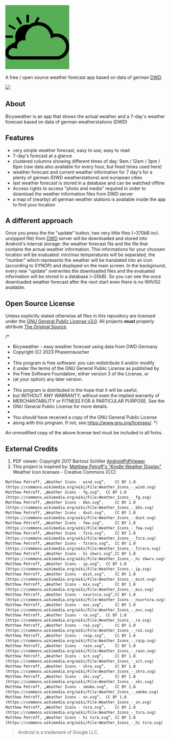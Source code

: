 

![Bicyweather Banner v1.0](app/src/main/res/drawable-200dpi/bkngreen.png)

A free / open source weather forecast app based on data of german [DWD](https://opendata.dwd.de).

[<img src="https://fdroid.gitlab.io/artwork/badge/get-it-on.png" height="75" />]()



## About

Bicyweather is an app that shows the actual weather and a 7-day's weather forecast based on data of german weatherstations (DWD) 

## Features

- very simple weather forecast, easy to use, easy to read
- 7-day's forecast at a glance
- clustered columns showing different times of day: 9am / 12am / 3pm / 6pm (raw data also available for every hour, but fixed times used here)
- weather forecast and current weather information for 7 day's for a plenty of german (DWD weatherstations) and european cities 
- last weather forecast is stored in a database and can be watched offline
- Access rights to access "photo and media" required in order to download the weather information files from DWD server
- a map of (nearby) all german weather stations is available inside the app to find your location

## A different approach 

Once you press the the "update" button, two very little files (~370kB incl. unzipped file) from [DWD](https://opendata.dwd.de) server will be downloaded and stored into Android's internal storage: the weather forecast file and the file that contains the actual weather information. This informations for your choosen location will be evaluated: min/max temperatures will be separated, the "number" which represents the weather will be translated into an icon (according to SYNOP) and displayed on the main screen. 
In the background, every new "update" overwrites the downloaded files and the evaluated information will be stored in a database (~20kB). So you can see the once downloaded weather forecast after the next start even there is no Wifi/5G available.  

## Open Source License

Unless explicitly stated otherwise all files in this repository are licensed under the [GNU General Public License v3.0](https://www.gnu.org/licenses/gpl-3.0-standalone.html). All projects **must** properly attribute [The Original Source](https://github.com/phasenrauscher/Weather).

/*
 * Bicyweather - easy weather forecast using data from DWD Germany
 * Copyright (C) 2023 Phasenrauscher
 *
 * This program is free software: you can redistribute it and/or modify
 * it under the terms of the GNU General Public License as published by
 * the Free Software Foundation, either version 3 of the License, or
 * (at your option) any later version.
 *
 * This program is distributed in the hope that it will be useful,
 * but WITHOUT ANY WARRANTY; without even the implied warranty of
 * MERCHANTABILITY or FITNESS FOR A PARTICULAR PURPOSE.  See the
 * GNU General Public License for more details.
 *
 * You should have received a copy of the GNU General Public License
 * along with this program.  If not, see <https://www.gnu.org/licenses/>.
 */

An unmodified copy of the above license text must be included in all forks.

## External Credits

 
 1.  PDF viewer: Copyright 2017 Bartosz Schiller [AndroidPdfViewer](https://github.com/barteksc/AndroidPdfViewer)
 2.  This project is inspired by:  [Matthew Petroff's "Kindle Weather Display"](https://mpetroff.net/2012/09/kindle-weather-display/)
	 Weather Icon licenses - Creative Commons (CC):

    Matthew Petroff, „Weather Icons - wind.svg“, 	CC BY 1.0 (https://commons.wikimedia.org/wiki/File:Weather_Icons_-_wind.svg)
    Matthew Petroff, „Weather Icons - fg.svg“, 	CC BY 1.0 (https://commons.wikimedia.org/wiki/File:Weather_Icons_-_fg.svg)
    Matthew Petroff, „Weather Icons - bkn.svg“, 	CC BY 1.0 (https://commons.wikimedia.org/wiki/File:Weather_Icons_-_bkn.svg)
    Matthew Petroff, „Weather Icons - dust.svg“, 	CC BY 1.0 (https://commons.wikimedia.org/wiki/File:Weather_Icons_-_dust.svg)
    Matthew Petroff, „Weather Icons - few.svg“, 	CC BY 1.0 (https://commons.wikimedia.org/wiki/File:Weather_Icons_-_few.svg)
    Matthew Petroff, „Weather Icons - fzra.svg“, 	CC BY 1.0 (https://commons.wikimedia.org/wiki/File:Weather_Icons_-_fzra.svg)
    Matthew Petroff, „Weather Icons - fzrara.svg“, 	CC BY 1.0 (https://commons.wikimedia.org/wiki/File:Weather_Icons_-_fzrara.svg)
    Matthew Petroff, „Weather Icons - hi shwrs.svg“,CC BY 1.0 (https://commons.wikimedia.org/wiki/File:Weather_Icons_-_hi shwrs.svg)
    Matthew Petroff, „Weather Icons - ip.svg“, 	CC BY 1.0 (https://commons.wikimedia.org/wiki/File:Weather_Icons_-_ip.svg)
    Matthew Petroff, „Weather Icons - mist.svg“, 	CC BY 1.0 (https://commons.wikimedia.org/wiki/File:Weather_Icons_-_mist.svg)
    Matthew Petroff, „Weather Icons - mix.svg“, 	CC BY 1.0 (https://commons.wikimedia.org/wiki/File:Weather_Icons_-_mix.svg)
    Matthew Petroff, „Weather Icons - nsurtsra.svg“,CC BY 1.0 (https://commons.wikimedia.org/wiki/File:Weather_Icons_-_nsurtsra.svg)
    Matthew Petroff, „Weather Icons - ovc.svg“, 	CC BY 1.0 (https://commons.wikimedia.org/wiki/File:Weather_Icons_-_ovc.svg)
    Matthew Petroff, „Weather Icons - ra.svg“, 	CC BY 1.0 (https://commons.wikimedia.org/wiki/File:Weather_Icons_-_ra.svg)
    Matthew Petroff, „Weather Icons - ra1.svg“, 	CC BY 1.0 (https://commons.wikimedia.org/wiki/File:Weather_Icons_-_ra1.svg)
    Matthew Petroff, „Weather Icons - raip.svg“, 	CC BY 1.0 (https://commons.wikimedia.org/wiki/File:Weather_Icons_-_raip.svg)
    Matthew Petroff, „Weather Icons - rasn.svg“, 	CC BY 1.0 (https://commons.wikimedia.org/wiki/File:Weather_Icons_-_rasn.svg)
    Matthew Petroff, „Weather Icons - sct.svg“, 	CC BY 1.0 (https://commons.wikimedia.org/wiki/File:Weather_Icons_-_sct.svg)
    Matthew Petroff, „Weather Icons - shra.svg“, 	CC BY 1.0 (https://commons.wikimedia.org/wiki/File:Weather_Icons_-_shra.svg)
    Matthew Petroff, „Weather Icons - skc.svg“, 	CC BY 1.0 (https://commons.wikimedia.org/wiki/File:Weather_Icons_-_skc.svg)
    Matthew Petroff, „Weather Icons - smoke.svg“, 	CC BY 1.0 (https://commons.wikimedia.org/wiki/File:Weather_Icons_-_smoke.svg)
    Matthew Petroff, „Weather Icons - sn.svg“, 	CC BY 1.0 (https://commons.wikimedia.org/wiki/File:Weather_Icons_-_sn.svg)
    Matthew Petroff, „Weather Icons - tsra.svg“, 	CC BY 1.0 (https://commons.wikimedia.org/wiki/File:Weather_Icons_-_tsra.svg)
    Matthew Petroff, „Weather Icons - hi tsra.svg“, CC BY 1.0 (https://commons.wikimedia.org/wiki/File:Weather_Icons_-_hi tsra.svg)

> Android is a trademark of Google LLC.